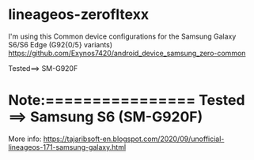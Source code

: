 # lineageos-zerofltexx

I'm using this Common device configurations for the Samsung Galaxy S6/S6 Edge (G92{0/5} variants)
https://github.com/Exynos7420/android_device_samsung_zero-common

Tested==> SM-G920F

Note:================
Tested ==> Samsung S6 (SM-G920F)
====================================

More info:
https://tajaribsoft-en.blogspot.com/2020/09/unofficial-lineageos-171-samsung-galaxy.html
